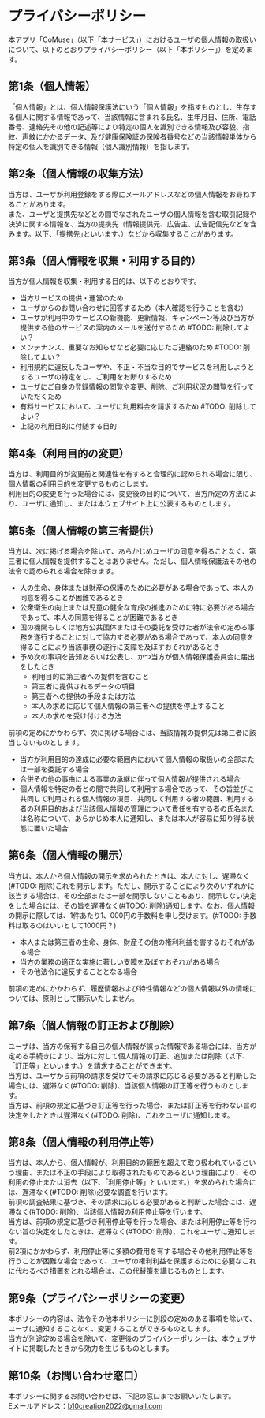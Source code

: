 # プライバシーポリシー

本アプリ「CoMuse」（以下「本サービス」）におけるユーザの個人情報の取扱いについて、以下のとおりプライバシーポリシー（以下「本ポリシー」）を定めます。

## 第1条（個人情報）

「個人情報」とは、個人情報保護法にいう「個人情報」を指すものとし、生存する個人に関する情報であって、当該情報に含まれる氏名、生年月日、住所、電話番号、連絡先その他の記述等により特定の個人を識別できる情報及び容貌、指紋、声紋にかかるデータ、及び健康保険証の保険者番号などの当該情報単体から特定の個人を識別できる情報（個人識別情報）を指します。

## 第2条（個人情報の収集方法）

当方は、ユーザが利用登録をする際にメールアドレスなどの個人情報をお尋ねすることがあります。  
また、ユーザと提携先などとの間でなされたユーザの個人情報を含む取引記録や決済に関する情報を、当方の提携先（情報提供元、広告主、広告配信先などを含みます。以下、｢提携先｣といいます。）などから収集することがあります。

## 第3条（個人情報を収集・利用する目的）

当方が個人情報を収集・利用する目的は、以下のとおりです。
* 当方サービスの提供・運営のため
* ユーザからのお問い合わせに回答するため（本人確認を行うことを含む）
* ユーザが利用中のサービスの新機能、更新情報、キャンペーン等及び当方が提供する他のサービスの案内のメールを送付するため #TODO: 削除してよい？
* メンテナンス、重要なお知らせなど必要に応じたご連絡のため #TODO: 削除してよい？
* 利用規約に違反したユーザや、不正・不当な目的でサービスを利用しようとするユーザの特定をし、ご利用をお断りするため
* ユーザにご自身の登録情報の閲覧や変更、削除、ご利用状況の閲覧を行っていただくため
* 有料サービスにおいて、ユーザに利用料金を請求するため #TODO: 削除してよい？
* 上記の利用目的に付随する目的

## 第4条（利用目的の変更）

当方は、利用目的が変更前と関連性を有すると合理的に認められる場合に限り、個人情報の利用目的を変更するものとします。  
利用目的の変更を行った場合には、変更後の目的について、当方所定の方法により、ユーザに通知し、または本ウェブサイト上に公表するものとします。

## 第5条（個人情報の第三者提供）

当方は、次に掲げる場合を除いて、あらかじめユーザの同意を得ることなく、第三者に個人情報を提供することはありません。ただし、個人情報保護法その他の法令で認められる場合を除きます。
* 人の生命、身体または財産の保護のために必要がある場合であって、本人の同意を得ることが困難であるとき
* 公衆衛生の向上または児童の健全な育成の推進のために特に必要がある場合であって、本人の同意を得ることが困難であるとき
* 国の機関もしくは地方公共団体またはその委託を受けた者が法令の定める事務を遂行することに対して協力する必要がある場合であって、本人の同意を得ることにより当該事務の遂行に支障を及ぼすおそれがあるとき
* 予め次の事項を告知あるいは公表し、かつ当方が個人情報保護委員会に届出をしたとき
    * 利用目的に第三者への提供を含むこと
    * 第三者に提供されるデータの項目
    * 第三者への提供の手段または方法
    * 本人の求めに応じて個人情報の第三者への提供を停止すること
    * 本人の求めを受け付ける方法

前項の定めにかかわらず、次に掲げる場合には、当該情報の提供先は第三者に該当しないものとします。
* 当方が利用目的の達成に必要な範囲内において個人情報の取扱いの全部または一部を委託する場合
* 合併その他の事由による事業の承継に伴って個人情報が提供される場合
* 個人情報を特定の者との間で共同して利用する場合であって、その旨並びに共同して利用される個人情報の項目、共同して利用する者の範囲、利用する者の利用目的および当該個人情報の管理について責任を有する者の氏名または名称について、あらかじめ本人に通知し、または本人が容易に知り得る状態に置いた場合

## 第6条（個人情報の開示）

当方は、本人から個人情報の開示を求められたときは、本人に対し、遅滞なく(#TODO: 削除)これを開示します。ただし、開示することにより次のいずれかに該当する場合は、その全部または一部を開示しないこともあり、開示しない決定をした場合には、その旨を遅滞なく(#TODO: 削除)通知します。なお、個人情報の開示に際しては、1件あたり1、000円の手数料を申し受けます。(#TODO: 手数料は取るのはいいとして1000円？)
* 本人または第三者の生命、身体、財産その他の権利利益を害するおそれがある場合
* 当方の業務の適正な実施に著しい支障を及ぼすおそれがある場合
* その他法令に違反することとなる場合

前項の定めにかかわらず、履歴情報および特性情報などの個人情報以外の情報については、原則として開示いたしません。

## 第7条（個人情報の訂正および削除）

ユーザは、当方の保有する自己の個人情報が誤った情報である場合には、当方が定める手続きにより、当方に対して個人情報の訂正、追加または削除（以下、「訂正等」といいます。）を請求することができます。  
当方は、ユーザから前項の請求を受けてその請求に応じる必要があると判断した場合には、遅滞なく(#TODO: 削除)、当該個人情報の訂正等を行うものとします。  
当方は、前項の規定に基づき訂正等を行った場合、または訂正等を行わない旨の決定をしたときは遅滞なく(#TODO: 削除)、これをユーザに通知します。  

## 第8条（個人情報の利用停止等）

当方は、本人から、個人情報が、利用目的の範囲を超えて取り扱われているという理由、または不正の手段により取得されたものであるという理由により、その利用の停止または消去（以下、「利用停止等」といいます。）を求められた場合には、遅滞なく(#TODO: 削除)必要な調査を行います。  
前項の調査結果に基づき、その請求に応じる必要があると判断した場合には、遅滞なく(#TODO: 削除)、当該個人情報の利用停止等を行います。  
当方は、前項の規定に基づき利用停止等を行った場合、または利用停止等を行わない旨の決定をしたときは、遅滞なく(#TODO: 削除)、これをユーザに通知します。  
前2項にかかわらず、利用停止等に多額の費用を有する場合その他利用停止等を行うことが困難な場合であって、ユーザの権利利益を保護するために必要なこれに代わるべき措置をとれる場合は、この代替策を講じるものとします。  

## 第9条（プライバシーポリシーの変更）

本ポリシーの内容は、法令その他本ポリシーに別段の定めのある事項を除いて、ユーザに通知することなく、変更することができるものとします。  
当方が別途定める場合を除いて、変更後のプライバシーポリシーは、本ウェブサイトに掲載したときから効力を生じるものとします。  

## 第10条（お問い合わせ窓口）

本ポリシーに関するお問い合わせは、下記の窓口までお願いいたします。  
Eメールアドレス：b10creation2022@gmail.com
